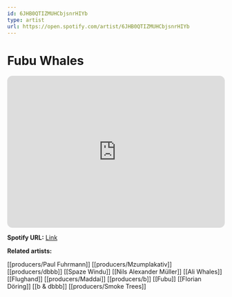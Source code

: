 ```yaml
---
id: 6JHB0QTIZMUHCbjsnrHIYb
type: artist
url: https://open.spotify.com/artist/6JHB0QTIZMUHCbjsnrHIYb
---
```

# Fubu Whales

<iframe style="border-radius:12px" src="https://open.spotify.com/embed/artist/6JHB0QTIZMUHCbjsnrHIYb" width="100%" height="352" frameBorder="0" allowfullscreen="" allow="autoplay; clipboard-write; encrypted-media; fullscreen; picture-in-picture" loading="lazy"></iframe>

**Spotify URL:** [Link](https://open.spotify.com/artist/6JHB0QTIZMUHCbjsnrHIYb)

**Related artists:**

[[producers/Paul Fuhrmann]]
[[producers/Mzumplakativ]]
[[producers/dbbb]]
[[Spaze Windu]]
[[Nils Alexander Müller]]
[[Ali Whales]]
[[Flughand]]
[[producers/Maddai]]
[[producers/b]]
[[Fubu]]
[[Florian Döring]]
[[b & dbbb]]
[[producers/Smoke Trees]]
